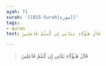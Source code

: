 ```yaml
---
ayah: 71
surah: '[[015-Surah|سورة]]'
tags:
- quran
text: قَالَ هَـٰؤُلَاءِ بَنَاتِي إِن كُنتُمْ فَاعِلِينَ

---
```

> قَالَ هَـٰؤُلَاءِ بَنَاتِي إِن كُنتُمْ فَاعِلِينَ
